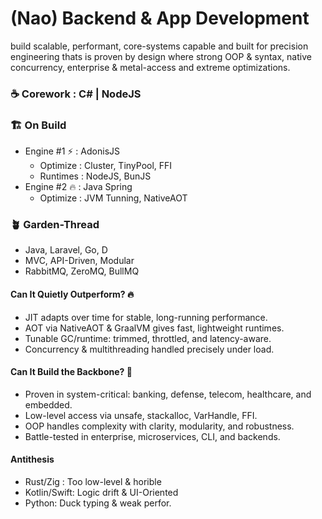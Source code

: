 # (Nao) Backend & App Development 
build scalable, performant, core-systems capable and built for precision engineering thats is proven by design where strong OOP & syntax, native concurrency, enterprise & metal-access and extreme optimizations.

### ☕ Corework : C# | NodeJS
### 🏗️ On Build
- Engine #1 ⚡ : AdonisJS
  - Optimize : Cluster, TinyPool, FFI
  - Runtimes : NodeJS, BunJS
- Engine #2 🔥 : Java Spring
  - Optimize : JVM Tunning, NativeAOT
### 🪴 Garden-Thread
- Java, Laravel, Go, D
- MVC, API-Driven, Modular
- RabbitMQ, ZeroMQ, BullMQ

#### Can It Quietly Outperform? 🔥
- JIT adapts over time for stable, long-running performance.
- AOT via NativeAOT & GraalVM gives fast, lightweight runtimes.
- Tunable GC/runtime: trimmed, throttled, and latency-aware.
- Concurrency & multithreading handled precisely under load.

#### Can It Build the Backbone? 🏯
- Proven in system-critical: banking, defense, telecom, healthcare, and embedded.
- Low-level access via unsafe, stackalloc, VarHandle, FFI.
- OOP handles complexity with clarity, modularity, and robustness.
- Battle-tested in enterprise, microservices, CLI, and backends.

#### Antithesis
- Rust/Zig : Too low-level & horible
- Kotlin/Swift: Logic drift & UI-Oriented
- Python: Duck typing & weak perfor.